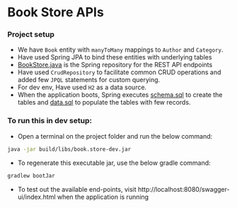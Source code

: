 # Book Store APIs

### Project setup

- We have `Book` entity with `manyToMany` mappings to `Author` and `Category`.
- Have used Spring JPA to bind these entities with underlying tables
- [BookStore.java](src/main/java/com/ramrv/book/store/service/BookStore.java) is the Spring repository for the REST API endpoints
- Have used `CrudRepository` to facilitate common CRUD operations and added few `JPQL` statements for custom querying.
- For dev env, Have used `H2` as a data source.
- When the application boots, Spring executes [schema.sql](src/main/resources/schema.sql) to create the tables
  and [data.sql](src/main/resources/data.sql) to populate the tables with few records.

### To run this in dev setup:

- Open a terminal on the project folder and run the below command:

```bash
java -jar build/libs/book.store-dev.jar
```

- To regenerate this executable jar, use the below gradle command:

```bash
gradlew bootJar
```

- To test out the available end-points, visit http://localhost:8080/swagger-ui/index.html when the application is
  running
